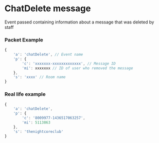 # ChatDelete message

Event passed containing information about a message that was deleted by staff


### Packet Example

```js
{
    'a': 'chatDelete', // Event name
    'p': {
        'c': 'xxxxxxx-xxxxxxxxxxxxx', // Message ID
        'mi': xxxxxxx // ID of user who removed the message
    },
    's': 'xxxx' // Room name
}
```
### Real life example
```js
{
    'a': 'chatDelete',
    'p': {
        'c': '8009977-1436517063257',
        'mi': 5113863
    },
    's': 'thenightcoreclub'
}
```

